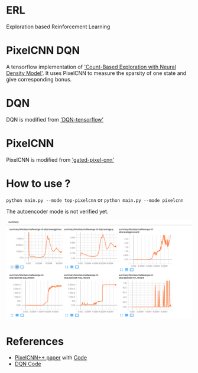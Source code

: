 # ERL
Exploration based Reinforcement Learning

# PixelCNN DQN
A tensorflow implementation of ['Count-Based Exploration with Neural Density Model'](https://arxiv.org/abs/1703.01310). It uses PixelCNN to measure the sparsity of one state and give corresponding bonus.

# DQN
DQN is modified from ['DQN-tensorflow'](https://github.com/devsisters/DQN-tensorflow)

# PixelCNN
PixelCNN is modified from ['gated-pixel-cnn'](https://github.com/jakebelew/gated-pixel-cnn)

# How to use ?
`python main.py --mode top-pixelcnn`
or
`python main.py --mode pixelcnn`

The autoencoder mode is not verified yet.

![top-pixelcnn](https://github.com/nolisten/ERL/raw/master/data/5873.png "Top-PixelCNN")

# References
- [PixelCNN++ paper](https://openreview.net/pdf?id=BJrFC6ceg) with [Code](https://github.com/jakebelew/gated-pixel-cnn)
- [DQN Code](https://github.com/devsisters/DQN-tensorflow)
